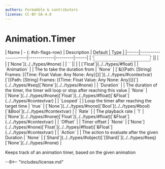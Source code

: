 ```yaml
---
authors: Formabble & contributors
license: CC-BY-SA-4.0
---
```



# Animation.Timer

<div class="sh-parameters" markdown="1">
| Name | - {: #sh-flags-row} | Description | Default | Type |
|------|---------------------|-------------|---------|------|
| `<input>` || | | [`None`](../../types/#none) |
| `<output>` || | | [`Float`](../../types/#float) |
| `Animation` |  | The to take the duration from | `None` | [`&[{Path: [String] Frames: [{Time: Float Value: Any None: Any}]}]`](../../types/#contextvar)[`[{Path: [String] Frames: [{Time: Float Value: Any None: Any}]}]`](../../types/#seq)[`None`](../../types/#none) |
| `Duration` |  | The duration of the timer, the timer will loop or stop after reaching this value | `None` | [`None`](../../types/#none)[`Float`](../../types/#float)[`&Float`](../../types/#contextvar) |
| `Looped` |  | Loop the timer after reaching the target time | `true` | [`None`](../../types/#none)[`Bool`](../../types/#bool)[`&Bool`](../../types/#contextvar) |
| `Rate` |  | The playback rate | `1` | [`None`](../../types/#none)[`Float`](../../types/#float)[`&Float`](../../types/#contextvar) |
| `Offset` |  | Timer offset | `None` | [`None`](../../types/#none)[`Float`](../../types/#float)[`&Float`](../../types/#contextvar) |
| `Action` |  | The action to evaluate after the given Duration | `None` | [`Shard`](../../types/#object)[`[Shard]`](../../types/#seq)[`None`](../../types/#none) |

</div>

Keeps track of an animation timer, based on the given animation

--8<-- "includes/license.md"

